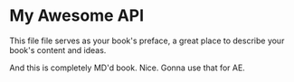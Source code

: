 # My Awesome API

This file file serves as your book's preface, a great place to describe your book's content and ideas.

And this is completely MD'd book. Nice. Gonna use that for AE.

